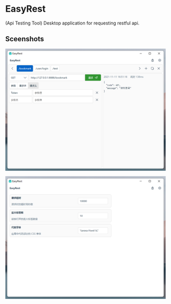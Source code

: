 # EasyRest
(Api Testing Tool) Desktop application for requesting restful api.

## Sceenshots

![Home](https://github.com/chenh96/EasyRest/blob/main/screenshot/1.png)

![Config](https://github.com/chenh96/EasyRest/blob/main/screenshot/2.png)
